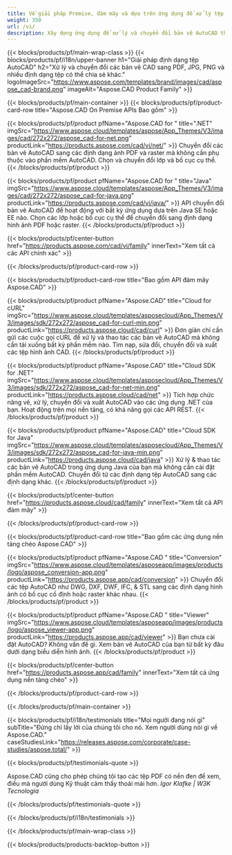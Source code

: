 ```yaml
---
title: Về giải pháp Premise, đám mây và dựa trên ứng dụng để xử lý tệp AutoCAD 
weight: 350
url: /vi/
description: Xây dựng ứng dụng để xử lý và chuyển đổi bản vẽ AutoCAD thông qua API On Premise hoặc SDK dựa trên đám mây. Sử dụng các ứng dụng đa nền tảng để hiển thị hoặc chuyển đổi tệp AutoCAD.
---
```


{{< blocks/products/pf/main-wrap-class >}}
{{< blocks/products/pf/i18n/upper-banner h1="Giải pháp định dạng tệp AutoCAD" h2="Xử lý và chuyển đổi các bản vẽ CAD sang PDF, JPG, PNG và nhiều định dạng tệp có thể chia sẻ khác." logoImageSrc="https://www.aspose.com/templates/brand/images/cad/aspose_cad-brand.png" imageAlt="Aspose.CAD Product Family" >}}

{{< blocks/products/pf/main-container >}}
{{< blocks/products/pf/product-card-row title="Aspose.CAD On Premise APIs Bao gồm" >}}

{{< blocks/products/pf/product pfName="Aspose.CAD for " title=".NET" imgSrc="https://www.aspose.cloud/templates/aspose/App_Themes/V3/images/cad/272x272/aspose_cad-for-net.png" productLink="https://products.aspose.com/cad/vi/net/" >}}
Chuyển đổi các bản vẽ AutoCAD sang các định dạng ảnh PDF và raster mà không cần phụ thuộc vào phần mềm AutoCAD. Chọn và chuyển đổi lớp và bố cục cụ thể.
{{< /blocks/products/pf/product >}}

{{< blocks/products/pf/product pfName="Aspose.CAD for " title="Java" imgSrc="https://www.aspose.cloud/templates/aspose/App_Themes/V3/images/cad/272x272/aspose_cad-for-java.png" productLink="https://products.aspose.com/cad/vi/java/" >}}
API chuyển đổi bản vẽ AutoCAD để hoạt động với bất kỳ ứng dụng dựa trên Java SE hoặc EE nào. Chọn các lớp hoặc bố cục cụ thể để chuyển đổi sang định dạng hình ảnh PDF hoặc raster.
{{< /blocks/products/pf/product >}}

{{< blocks/products/pf/center-button href="https://products.aspose.com/cad/vi/family" innerText="Xem tất cả các API chính xác" >}}

{{< /blocks/products/pf/product-card-row >}}

{{< blocks/products/pf/product-card-row title="Bao gồm API đám mây Aspose.CAD" >}}

{{< blocks/products/pf/product pfName="Aspose.CAD" title="Cloud for cURL" imgSrc="https://www.aspose.cloud/templates/asposecloud/App_Themes/V3/images/sdk/272x272/aspose_cad-for-curl-min.png" productLink="https://products.aspose.cloud/cad/curl" >}}
Đơn giản chỉ cần gửi các cuộc gọi cURL để xử lý và thao tác các bản vẽ AutoCAD mà không cần tải xuống bất kỳ phần mềm nào. Tìm nạp, sửa đổi, chuyển đổi và xuất các tệp hình ảnh CAD.
{{< /blocks/products/pf/product >}}

{{< blocks/products/pf/product pfName="Aspose.CAD" title="Cloud SDK for .NET" imgSrc="https://www.aspose.cloud/templates/asposecloud/App_Themes/V3/images/sdk/272x272/aspose_cad-for-net-min.png" productLink="https://products.aspose.cloud/cad/net" >}}
Tích hợp chức năng vẽ, xử lý, chuyển đổi và xuất AutoCAD vào các ứng dụng .NET của bạn. Hoạt động trên mọi nền tảng, có khả năng gọi các API REST.
{{< /blocks/products/pf/product >}}

{{< blocks/products/pf/product pfName="Aspose.CAD" title="Cloud SDK for Java" imgSrc="https://www.aspose.cloud/templates/asposecloud/App_Themes/V3/images/sdk/272x272/aspose_cad-for-java-min.png" productLink="https://products.aspose.cloud/cad/java" >}}
Xử lý & thao tác các bản vẽ AutoCAD trong ứng dụng Java của bạn mà không cần cài đặt phần mềm AutoCAD. Chuyển đổi từ các định dạng tệp AutoCAD sang các định dạng khác.
{{< /blocks/products/pf/product >}}

{{< blocks/products/pf/center-button href="https://products.aspose.cloud/cad/family" innerText="Xem tất cả API đám mây" >}}

{{< /blocks/products/pf/product-card-row >}}

{{< blocks/products/pf/product-card-row title="Bao gồm các ứng dụng nền tảng chéo Aspose.CAD" >}}

{{< blocks/products/pf/product pfName="Aspose.CAD " title="Conversion" imgSrc="https://www.aspose.cloud/templates/asposeapp/images/products/logo/aspose_conversion-app.png" productLink="https://products.aspose.app/cad/conversion" >}}
Chuyển đổi các tệp AutoCAD như DWG, DXF, DWF, IFC, & STL sang các định dạng hình ảnh có bố cục cố định hoặc raster khác nhau.
{{< /blocks/products/pf/product >}}

{{< blocks/products/pf/product pfName="Aspose.CAD " title="Viewer" imgSrc="https://www.aspose.cloud/templates/asposeapp/images/products/logo/aspose_viewer-app.png" productLink="https://products.aspose.app/cad/viewer" >}}
Bạn chưa cài đặt AutoCAD? Không vấn đề gì. Xem bản vẽ AutoCAD của bạn từ bất kỳ đâu dưới dạng biểu diễn hình ảnh. 
{{< /blocks/products/pf/product >}}

{{< blocks/products/pf/center-button href="https://products.aspose.app/cad/family" innerText="Xem tất cả ứng dụng nền tảng chéo" >}}

{{< /blocks/products/pf/product-card-row >}}

{{< /blocks/products/pf/main-container >}}

{{< blocks/products/pf/i18n/testimonials title="Mọi người đang nói gì" subTitle="Đừng chỉ lấy lời của chúng tôi cho nó. Xem người dùng nói gì về Aspose.CAD." caseStudiesLink="https://releases.aspose.com/corporate/case-studies/aspose.total/" >}}

{{< blocks/products/pf/testimonials-quote >}}
<p class="first">
 Aspose.CAD cũng cho phép chúng tôi tạo các tệp PDF có nền đen để xem, điều mà người dùng Kỹ thuật cảm thấy thoải mái hơn.
 <em>
  Igor Klafke | W3K Tecnologia
 </em>
</p>

{{< /blocks/products/pf/testimonials-quote >}}

{{< /blocks/products/pf/i18n/testimonials >}}

{{< /blocks/products/pf/main-wrap-class >}}

{{< blocks/products/products-backtop-button >}}